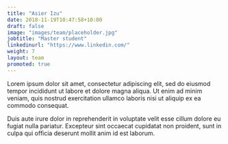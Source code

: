 ```yaml
---
title: "Asier Izu"
date: 2018-11-19T10:47:58+10:00
draft: false
image: "images/team/placeholder.jpg"
jobtitle: "Master student"
linkedinurl: "https://www.linkedin.com/"
weight: 7
layout: team
promoted: true
---
```


Lorem ipsum dolor sit amet, consectetur adipiscing elit, sed do eiusmod tempor incididunt ut labore et dolore magna aliqua. Ut enim ad minim veniam, quis nostrud exercitation ullamco laboris nisi ut aliquip ex ea commodo consequat.

Duis aute irure dolor in reprehenderit in voluptate velit esse cillum dolore eu fugiat nulla pariatur. Excepteur sint occaecat cupidatat non proident, sunt in culpa qui officia deserunt mollit anim id est laborum.
